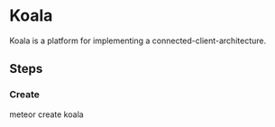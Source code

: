 # Koala

Koala is a platform for implementing a connected-client-architecture.


## Steps

### Create
meteor create koala



